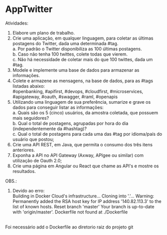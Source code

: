 # AppTwitter

Atividades:
1.  Elabore um plano de trabalho.
2.  Crie uma aplicação, em qualquer linguagem,  para coletar  as últimas postagens do Twitter, dada uma determinada #tag.<br/>
    a.  Por padrão o Twitter disponibiliza as 100 últimas postagens. <br/>
    b.  Caso não tenha 100 twittes, colete todas que vierem.<br/>
    c.  Não há necessidade de coletar mais do que 100 twittes, dada um #tag.
3.  Modele e implemente uma base de dados  para armazenar as informações.
4.  Colete e armazene as mensagens, na base de dados, para as #tags listadas abaixo:<br/>
	#openbanking,  #apifirst,  #devops,  #cloudfirst, #microservices,  #apigateway,  #oauth,  #swagger, #raml, #openapis
5.  Utilizando uma linguagem de sua preferência, sumarize e grave os dados para conseguir listar as informações:<br/>
	a.  Quais são os 5 (cinco) usuários, da  amostra coletada, que possuem mais seguidores?<br/>
	b.  Qual o total de postagens, agrupadas por hora do dia (independentemente da #hashtag)?<br/>
	c.  Qual o total de postagens para cada uma das #tag por idioma/país do usuário que postou;
6.  Crie uma API REST, em  Java, que  permita o consumo dos três itens anteriores.
7.  Exponha a API no API Gateway (Axway, APIgee ou similar) com utilização de Oauth 2.0;
8.  Crie uma página  em Angular ou React  que chame as API's e mostre os resultados.

OBS.:
1.	Devido ao erro:<br/>
Building in Docker Cloud's infrastructure...
Cloning into '.'...
Warning: Permanently added the RSA host key for IP address '140.82.113.3' to the list of known hosts.
Reset branch 'master'
Your branch is up-to-date with 'origin/master'.
Dockerfile not found at ./Dockerfile
<br/>
Foi necessário add o Dockerfile ao diretorio raiz do projeto git